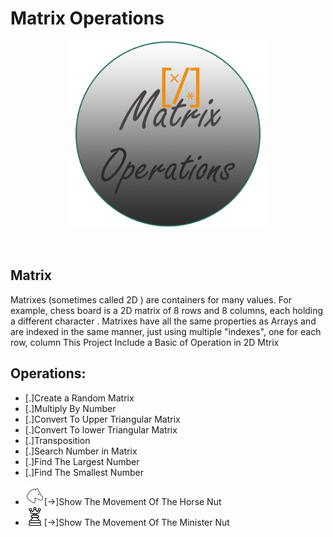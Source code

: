 # Matrix Operations

<!-- ![Matrix](/documentation/img/logo.png) -->
<p align="center"><img src="/documentation/img/logo.png" alt="Matrix Operation" width=320 height=300/></p>
<br>

## Matrix
 Matrixes (sometimes called 2D ) are containers for many values. For example, chess board is a 2D matrix of 8 rows and 8 columns, each holding a different character . Matrixes have all the same properties as Arrays and are indexed in the same manner, just using multiple "indexes", one for each row, column
        This Project Include a Basic of Operation in 2D Mtrix

## Operations:
 
 * [.]Create a Random Matrix
 * [.]Multiply By Number
 * [.]Convert To Upper Triangular Matrix
 * [.]Convert To lower Triangular Matrix
 * [.]Transposition
 * [.]Search Number in Matrix
 * [.]Find The Largest Number
 * [.]Find The Smallest Number
<!--  * ![Minister](/documentation/img/minister.png)[->]Show The Movement Of The Minister Nut -->
<!--  * ![horse](/documentation/img/horse.png | width=100)[->]Show The Movement Of The Minister Nut -->
 * <img src="/documentation/img/horse.png" alt="horse" width=30 height=30/>[->]Show The Movement Of The Horse Nut
 * <img src="/documentation/img/minister.png" alt="minister" width=30 height=30/>[->]Show The Movement Of The Minister Nut



